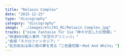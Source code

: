 ```yaml
---
title: "Relaxin Complex"
date: "2015-12-25"
type: "discography"
category: "discography"
image: "../images/etc/01_RC/Relaxin_Complex.jpg"
tracks: ["eine Fantasie für Sie「神々が恋した幻想郷」"
,"時速60分殺人事件「天空のグリニッジ」"
,"紫烟「ネクロファンタジア」"
,"紅白巫女は渦と殻の夢を見る「二色蓮花蝶～Red And White」"]
---
```

